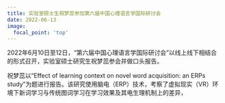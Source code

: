 ```yaml
---
title: 实验室硕士生祝梦蕊参加第六届中国心理语言学国际研讨会
date: 2022-06-13
image:
  focal_point: 'top'
---
```


   2022年6月10日至12日，“第六届中国心理语言学国际研讨会”以线上线下相结合的形式召开，实验室硕士研究生祝梦蕊参会并做口头报告。

<!--more-->

   祝梦蕊以“Effect of learning context on novel word acquisition: an ERPs study”为题进行报告。该研究使用脑电（ERP）技术，考察了虚拟现实（VR）环境下新词学习与传统图词学习在学习效果及其电生理机制上的差异，
